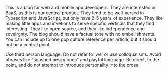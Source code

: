 This is a blog for web and mobile app developers. They are interested in BaaS, as this is our central product. They tend to be well-versed in Typescript and JavaScript, but only have 2-5 years of experience. They like making little apps and invetions to serve specific verticals that they find interesting. They like open source, and they like independence and soveirgnty. The blog should have a factual tone with no embellishments. You can include up to one pop culture reference per article, but it should not be a central point.

Use third person language. Do not refer to 'we' or use colloqualisms. Avoid phrases like "squshed pesky bugs" and playful language. Be direct, to the point, and do not attempt to introduce personality into the prose.
